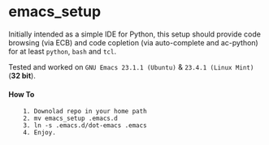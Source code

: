 emacs_setup
===========

Initially intended as a simple IDE for Python, this setup should provide code browsing (via ECB) and code copletion (via auto-complete and ac-python) for at least `python`, `bash` and `tcl`.

Tested and worked on `GNU Emacs 23.1.1 (Ubuntu)` & `23.4.1 (Linux Mint)` (**32 bit**). 


   
#### How To
```  
    1. Downolad repo in your home path
    2. mv emacs_setup .emacs.d
    3. ln -s .emacs.d/dot-emacs .emacs
    4. Enjoy.
```



    
    
